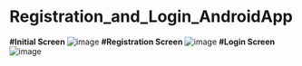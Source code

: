 # Registration_and_Login_AndroidApp
**#Initial Screen**
![image](https://user-images.githubusercontent.com/92905559/174852103-f01d941f-7d80-4782-a210-d2a11bdcbe06.png)
**#Registration Screen**
![image](https://user-images.githubusercontent.com/92905559/174852182-a841decb-7ac8-45f3-bf5a-7ae079bf65df.png)
**#Login Screen**
![image](https://user-images.githubusercontent.com/92905559/174852241-2ef42094-f033-48e2-88e3-85cd5390d19b.png)

